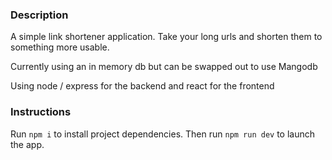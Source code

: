 ### Description

A simple link shortener application. Take your long urls and shorten them to something more usable.

Currently using an in memory db but can be swapped out to use Mangodb

Using node / express for the backend and react for the frontend

### Instructions

Run `npm i` to install project dependencies.
Then run `npm run dev` to launch the app.
